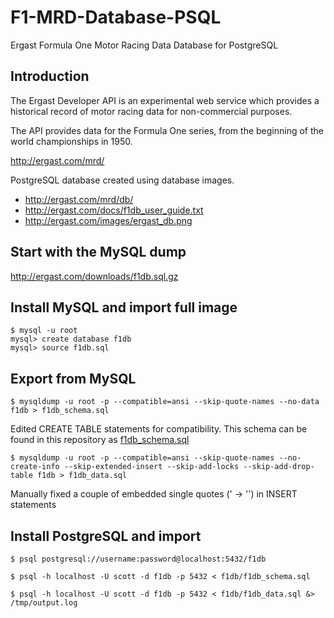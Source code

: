 # F1-MRD-Database-PSQL
Ergast Formula One Motor Racing Data Database for PostgreSQL


## Introduction

The Ergast Developer API is an experimental web service which provides
a historical record of motor racing data for non-commercial purposes.

The API provides data for the Formula One series,
from the beginning of the world championships in 1950.

http://ergast.com/mrd/

PostgreSQL database created using database images.

- http://ergast.com/mrd/db/
- http://ergast.com/docs/f1db_user_guide.txt
- http://ergast.com/images/ergast_db.png


## Start with the MySQL dump

http://ergast.com/downloads/f1db.sql.gz


## Install MySQL and import full image

```
$ mysql -u root
mysql> create database f1db
mysql> source f1db.sql
```


## Export from MySQL

```
$ mysqldump -u root -p --compatible=ansi --skip-quote-names --no-data f1db > f1db_schema.sql
```

Edited CREATE TABLE statements for compatibility.
This schema can be found in this repository as [f1db_schema.sql](f1db_schema.sql)

```
$ mysqldump -u root -p --compatible=ansi --skip-quote-names --no-create-info --skip-extended-insert --skip-add-locks --skip-add-drop-table f1db > f1db_data.sql
```

Manually fixed a couple of embedded single quotes (\' -> '') in INSERT statements


## Install PostgreSQL and import

```
$ psql postgresql://username:password@localhost:5432/f1db

$ psql -h localhost -U scott -d f1db -p 5432 < f1db/f1db_schema.sql

$ psql -h localhost -U scott -d f1db -p 5432 < f1db/f1db_data.sql &> /tmp/output.log
```
